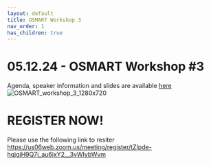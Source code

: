 ```yaml
---
layout: default
title: OSMART Workshop 3
nav_order: 1
has_children: true
---
```


# 05.12.24 - OSMART Workshop #3
Agenda, speaker information and slides are available [here](https://www.5g-mag.com/post/06-07-12-23-osmart-workshop-2)
![OSMART_workshop_3_1280x720](https://github.com/user-attachments/assets/98306dd7-3bba-4e2f-ad14-3d4be63e7fb0)

# REGISTER NOW!
Please use the following link to resiter
https://us06web.zoom.us/meeting/register/tZIpde-hqjgjH9Q7i_au6ixY2__3vWIybWvm
